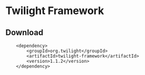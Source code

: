 # Twilight Framework

## Download
        <dependency>
            <groupId>org.twilight</groupId>
            <artifactId>twilight-framework</artifactId>
            <version>1.1.2</version>
        </dependency>